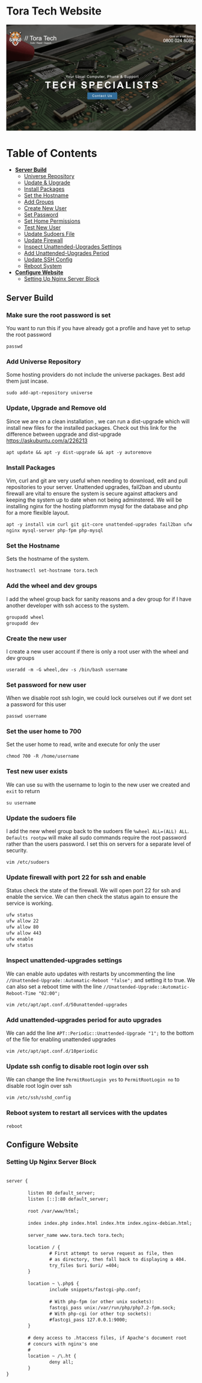 # Tora Tech Website

![Screenshot](images/site-screenshot.png?raw=true "Website")

Table of Contents
=================
   * **[Server Build](#server-build)**
      * [Universe Repository](#add-universe-repository)
      * [Update & Upgrade](#update,-upgrade-and-remove-old)
      * [Install Packages](#install-packages)
      * [Set the Hostname](#set-the-hostname)
      * [Add Groups](#add-the-wheel-and-dev-groups)
      * [Create New User](#create-the-new-user)
      * [Set Password](#set-password-for-new-user)
      * [Set Home Permissions](#set-the-user-home-to-700)
      * [Test New User](#test-new-user-exists)
      * [Update Sudoers File](#update-the-sudoers-file)
      * [Update Firewall](#update-firewall-with-port-22-for-ssh-and-enable)
      * [Inspect Unattended-Upgrades Settings](#inspect-unattended-upgrades-settings)
      * [Add Unattended-Upgrades Period](#add-unattended-upgrades-period-for-auto-upgrades)
      * [Update SSH Config](#update-ssh-config-to-disable-root-login-over-ssh)
      * [Reboot System](#reboot-system-to-restart-all-services-with-the-updates)
   * **[Configure Website](#configure-website)**
      * [Setting Up Nginx Server Block](#setting-up-nginx-server-block)

## Server Build
### Make sure the root password is set
You want to run this if you have already got a profile and have yet to setup the root password
```
passwd
```

### Add Universe Repository
Some hosting providers do not include the universe packages. Best add them just incase.
```
sudo add-apt-repository universe
```

### Update, Upgrade and Remove old
Since we are on a clean installation , we can run a dist-upgrade which will install new files for the installed packages.
Check out this link for the difference between upgrade and dist-upgrade https://askubuntu.com/a/226213
```
apt update && apt -y dist-upgrade && apt -y autoremove
```

### Install Packages
Vim, curl and git are very useful when needing to download, edit and pull repositories to your server. Unattended upgrades, fail2ban and ubuntu firewall are vital to ensure the system is secure against attackers and keeping the system up to date when not being adminstered.
We will be installing nginx for the hosting platformm mysql for the database and php for a more flexible layout.
```
apt -y install vim curl git git-core unattended-upgrades fail2ban ufw nginx mysql-server php-fpm php-mysql
```

### Set the Hostname
Sets the hostname of the system.
```
hostnamectl set-hostname tora.tech
```

### Add the wheel and dev groups
I add the wheel group back for sanity reasons and a dev group for if I have another developer with ssh access to the system.
```
groupadd wheel
groupadd dev
```

### Create the new user
I create a new user account if there is only a root user with the wheel and dev groups
```
useradd -m -G wheel,dev -s /bin/bash username
```

### Set password for new user
When we disable root ssh login, we could lock ourselves out if we dont set a password for this user
```
passwd username
```

### Set the user home to 700
Set the user home to read, write and execute for only the user
```
chmod 700 -R /home/username
```

### Test new user exists
We can use su with the username to login to the new user we created and `exit` to return
```
su username
```

### Update the sudoers file
I add the new wheel group back to the sudoers file `%wheel ALL=(ALL) ALL`. `Defaults rootpw` will make all sudo commands require the root password rather than the users password. I set this on servers for a separate level of security.
```
vim /etc/sudoers
```

### Update firewall with port 22 for ssh and enable
Status check the state of the firewall. We will open port 22 for ssh and enable the service. We can then check the status again to ensure the service is working.
```
ufw status
ufw allow 22
ufw allow 80
ufw allow 443
ufw enable
ufw status
```

### Inspect unattended-upgrades settings
We can enable auto updates with restarts by uncommenting the line `//Unattended-Upgrade::Automatic-Reboot "false";` and setting it to true. We can also set a reboot time with the line `//Unattended-Upgrade::Automatic-Reboot-Time "02:00";`
```
vim /etc/apt/apt.conf.d/50unattended-upgrades
```

### Add unattended-upgrades period for auto upgrades 
We can add the line `APT::Periodic::Unattended-Upgrade "1";` to the bottom of the file for enabling unattended upgrades
```
vim /etc/apt/apt.conf.d/10periodic
```

### Update ssh config to disable root login over ssh
We can change the line `PermitRootLogin yes` to `PermitRootLogin no` to disable root login over ssh
```
vim /etc/ssh/sshd_config
```

### Reboot system to restart all services with the updates
```
reboot
```

## Configure Website
### Setting Up Nginx Server Block

```

server {

        listen 80 default_server;
        listen [::]:80 default_server;

        root /var/www/html;

        index index.php index.html index.htm index.nginx-debian.html;

        server_name www.tora.tech tora.tech;

        location / {
                # First attempt to serve request as file, then
                # as directory, then fall back to displaying a 404.
                try_files $uri $uri/ =404;
        }

        location ~ \.php$ {
                include snippets/fastcgi-php.conf;
        
                # With php-fpm (or other unix sockets):
                fastcgi_pass unix:/var/run/php/php7.2-fpm.sock;
                # With php-cgi (or other tcp sockets):
                #fastcgi_pass 127.0.0.1:9000;
        }

        # deny access to .htaccess files, if Apache's document root
        # concurs with nginx's one
        #
        location ~ /\.ht {
                deny all;
        }
}


```
